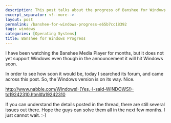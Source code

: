 ```yaml
---
description: This post talks about the progress of Banshee for Windows.
excerpt_separator: <!--more-->
layout: post
permalink: /banshee-for-windows-progress-e65b7cc18392
tags: windows
categories: [Operating Systems]
title: Banshee for Windows Progress
---
```

I have been watching the Banshee Media Player for months, but it does not yet support Windows even though in the announcement it will hit Windows soon.

In order to see how soon it would be, today I searched its forum, and came across this post. So, the Windows version is on its way. Nice.

http://www.nabble.com/Windows!-(Yes,-I-said-WINDOWS!)-to19242310.html#a19242310

If you can understand the details posted in the thread, there are still several issues out there. Hope the guys can solve them all in the next few months. I just cannot wait. :-)
<!--more-->